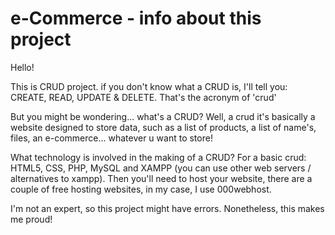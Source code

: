# e-Commerce - info about this project
Hello! 

This is CRUD project. if you don't know what a CRUD is, I'll tell you: CREATE, READ, UPDATE & DELETE. That's the acronym of 'crud'

But you might be wondering... what's a CRUD?
Well, a crud it's basically a website designed to store data, such as a list of products, a list of name's, files, an e-commerce... whatever u want to store!

What technology is involved in the making of a CRUD? 
For a basic crud: HTML5, CSS, PHP, MySQL and XAMPP (you can use other web servers / alternatives to xampp). Then you'll need to host your website, there are a couple of free hosting websites, in my case, I use 000webhost.

I'm not an expert, so this project might have errors. Nonetheless, this makes me proud!
